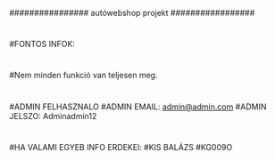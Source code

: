 ################ autówebshop projekt #################
#
#FONTOS INFOK:
#
#Nem minden funkció van teljesen meg.
#
#
#ADMIN FELHASZNALO
#ADMIN EMAIL: admin@admin.com
#ADMIN JELSZO: Adminadmin12
#
#
#HA VALAMI EGYEB INFO ERDEKEl:
#KIS BALÁZS
#KG009O
#
#
#
#
#
#
#
